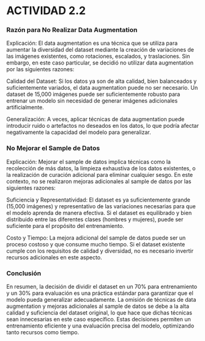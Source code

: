 # ACTIVIDAD 2.2

### Razón para No Realizar Data Augmentation
Explicación:
El data augmentation es una técnica que se utiliza para aumentar la diversidad del dataset mediante la creación de variaciones de las imágenes existentes, como rotaciones, escalados, y traslaciones. Sin embargo, en este caso particular, se decidió no utilizar data augmentation por las siguientes razones:

Calidad del Dataset: Si los datos ya son de alta calidad, bien balanceados y suficientemente variados, el data augmentation puede no ser necesario. Un dataset de 15,000 imágenes puede ser suficientemente robusto para entrenar un modelo sin necesidad de generar imágenes adicionales artificialmente.

Generalización: A veces, aplicar técnicas de data augmentation puede introducir ruido o artefactos no deseados en los datos, lo que podría afectar negativamente la capacidad del modelo para generalizar.

### No Mejorar el Sample de Datos
Explicación:
Mejorar el sample de datos implica técnicas como la recolección de más datos, la limpieza exhaustiva de los datos existentes, o la realización de curación adicional para eliminar cualquier sesgo. En este contexto, no se realizaron mejoras adicionales al sample de datos por las siguientes razones:

Suficiencia y Representatividad: El dataset es ya suficientemente grande (15,000 imágenes) y representativo de las variaciones necesarias para que el modelo aprenda de manera efectiva. Si el dataset es equilibrado y bien distribuido entre las diferentes clases (hombres y mujeres), puede ser suficiente para el propósito del entrenamiento.

Costo y Tiempo: La mejora adicional del sample de datos puede ser un proceso costoso y que consume mucho tiempo. Si el dataset existente cumple con los requisitos de calidad y diversidad, no es necesario invertir recursos adicionales en este aspecto.

### Conclusión
En resumen, la decisión de dividir el dataset en un 70% para entrenamiento y un 30% para evaluación es una práctica estándar para garantizar que el modelo pueda generalizar adecuadamente. La omisión de técnicas de data augmentation y mejoras adicionales al sample de datos se debe a la alta calidad y suficiencia del dataset original, lo que hace que dichas técnicas sean innecesarias en este caso específico. Estas decisiones permiten un entrenamiento eficiente y una evaluación precisa del modelo, optimizando tanto recursos como tiempo.
